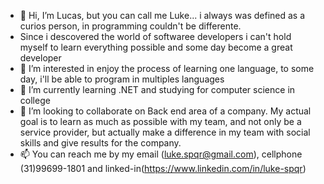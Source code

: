 - 👋 Hi, I’m Lucas, but you can call me Luke... i always was defined as a curios person, in programming couldn't be differente.
- Since i descovered the world of softwaree developers i can't hold myself to learn everything possible and some day become a great developer 
- 👀 I’m interested in enjoy the process of learning one language, to some day, i'll be able to program in multiples languages 
- 🌱 I’m currently learning .NET and studying for computer science in college
- 💞️ I’m looking to collaborate on Back end area of a company. My actual goal is to learn as much as possible with my team, and not only be a service provider, but actually make a difference in my team with social skills and give results for the company.
- 📫 You can reach me by my email (luke.spqr@gmail.com), cellphone (31)99699-1801 and linked-in(https://www.linkedin.com/in/luke-spqr)

<!---
LuucasReis/LuucasReis is a ✨ special ✨ repository because its `README.md` (this file) appears on your GitHub profile.
You can click the Preview link to take a look at your changes.
--->
